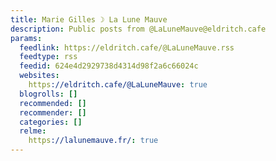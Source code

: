 ```yaml
---
title: Marie Gilles ☽ La Lune Mauve
description: Public posts from @LaLuneMauve@eldritch.cafe
params:
  feedlink: https://eldritch.cafe/@LaLuneMauve.rss
  feedtype: rss
  feedid: 624e4d2929738d4314d98f2a6c66024c
  websites:
    https://eldritch.cafe/@LaLuneMauve: true
  blogrolls: []
  recommended: []
  recommender: []
  categories: []
  relme:
    https://lalunemauve.fr/: true
---
```


